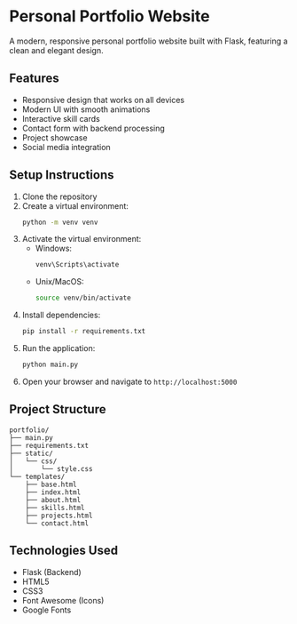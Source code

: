 # Personal Portfolio Website

A modern, responsive personal portfolio website built with Flask, featuring a clean and elegant design.

## Features

- Responsive design that works on all devices
- Modern UI with smooth animations
- Interactive skill cards
- Contact form with backend processing
- Project showcase
- Social media integration

## Setup Instructions

1. Clone the repository
2. Create a virtual environment:
   ```bash
   python -m venv venv
   ```
3. Activate the virtual environment:
   - Windows:
     ```bash
     venv\Scripts\activate
     ```
   - Unix/MacOS:
     ```bash
     source venv/bin/activate
     ```
4. Install dependencies:
   ```bash
   pip install -r requirements.txt
   ```
5. Run the application:
   ```bash
   python main.py
   ```
6. Open your browser and navigate to `http://localhost:5000`

## Project Structure

```
portfolio/
├── main.py
├── requirements.txt
├── static/
│   └── css/
│       └── style.css
└── templates/
    ├── base.html
    ├── index.html
    ├── about.html
    ├── skills.html
    ├── projects.html
    └── contact.html
```

## Technologies Used

- Flask (Backend)
- HTML5
- CSS3
- Font Awesome (Icons)
- Google Fonts
